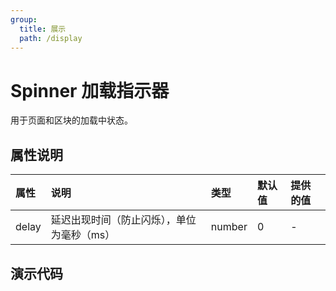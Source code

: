 ```yaml
---
group:
  title: 展示
  path: /display
---
```


# Spinner 加载指示器 <ImportCost name="Spinner" />

用于页面和区块的加载中状态。

## 属性说明

| 属性  | 说明                                       | 类型   | 默认值 | 提供的值 |
| :---- | :----------------------------------------- | :----- | :----- | :------- |
| delay | 延迟出现时间（防止闪烁），单位为毫秒（ms） | number | 0      | -        |

## 演示代码

<code src="./demos/demo1/index.tsx" />

